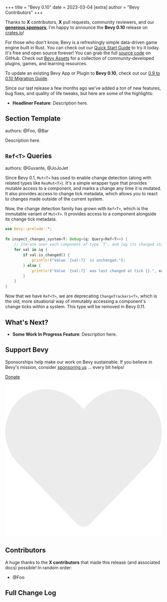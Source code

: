 +++
title = "Bevy 0.10"
date = 2023-03-04
[extra]
author = "Bevy Contributors"
+++

Thanks to **X** contributors, **X** pull requests, community reviewers, and our [**generous sponsors**](/community/donate), I'm happy to announce the **Bevy 0.10** release on [crates.io](https://crates.io/crates/bevy)!

For those who don't know, Bevy is a refreshingly simple data-driven game engine built in Rust. You can check out our [Quick Start Guide](/learn/book/getting-started/) to try it today. It's free and open source forever! You can grab the full [source code](https://github.com/bevyengine/bevy) on GitHub. Check out [Bevy Assets](https://bevyengine.org/assets) for a collection of community-developed plugins, games, and learning resources.

To update an existing Bevy App or Plugin to **Bevy 0.10**, check out our [0.9 to 0.10 Migration Guide](/learn/book/migration-guides/0.9-0.10/).

Since our last release a few months ago we've added a _ton_ of new features, bug fixes, and quality of life tweaks, but here are some of the highlights:

<!-- more -->

* **Headliner Feature**: Description here.

## Section Template

<div class="release-feature-authors">authors: @Foo, @Bar</div>

Description here.

## `Ref<T>` Queries

<div class="release-feature-authors">authors: @Guvante, @JoJoJet</div>

Since Bevy 0.1, `Mut<T>` has used to enable change detection (along with related types like `ResMut<T>`). It's a simple wrapper type that provides mutable access to a component, and marks a change any time it is mutated. It also provides access to change tick metadata, which allows you to react to changes made outside of the current system.

Now, the change detection family has grown with `Ref<T>`, which is the immutable variant of `Mut<T>`. It provides access to a component alongside its change tick metadata.

```rust
use bevy::prelude::*;

fn inspect_changes_system<T: Debug>(q: Query<Ref<T>>) {
    // Iterate over each component of type `T`, and log its changed status.
    for val in &q {
        if val.is_changed() {
            println!("Value `{val:?}` is unchanged.");
        } else {
            println!("Value `{val:?}` was last changed at tick {}.", val.last_changed());
        }
    }
}
```

Now that we have `Ref<T>`, we are deprecating `ChangeTrackers<T>`, which is the old, more situational way of immutably accessing a component's change ticks within a system. This type will be removed in Bevy 0.11.

## What's Next?

* **Some Work In Progress Feature**: Description here.

## Support Bevy

Sponsorships help make our work on Bevy sustainable. If you believe in Bevy's mission, consider [sponsoring us](Bevy ) ... every bit helps!

<a class="button button--pink header__cta" href="/community/donate">Donate <img class="button__icon" src="/assets/heart.svg" alt="heart icon"></a>

## Contributors

A huge thanks to the **X contributors** that made this release (and associated docs) possible! In random order:

* @Foo

## Full Change Log
